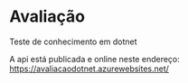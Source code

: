 # Avaliação
Teste de conhecimento em dotnet

A api está publicada e online neste endereço:
https://avaliacaodotnet.azurewebsites.net/
